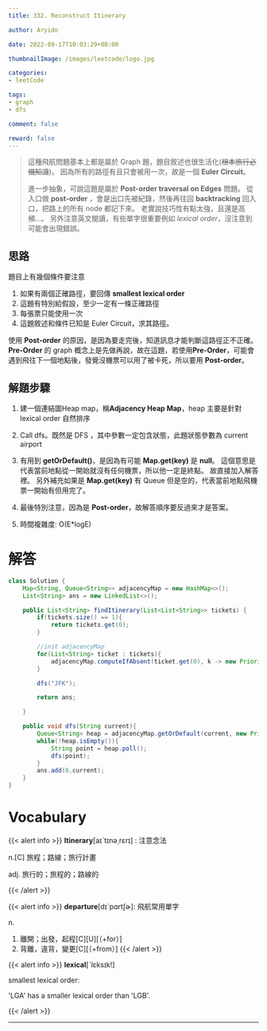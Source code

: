 ```yaml
---
title: 332. Reconstruct Itinerary

author: Aryido

date: 2022-09-17T10:03:29+08:00

thumbnailImage: /images/leetcode/logo.jpg

categories:
- leetCode

tags:
- graph
- dfs

comment: false

reward: false
---
```

<!--BODY-->
> 這種飛航問題基本上都是屬於 Graph 題，題目敘述也很生活化(~~根本旅行必備知識~~)。 因為所有的路徑有且只會被用一次，故是一個 **Euler Circuit**。
>
> 進一步抽象，可說這題是屬於 **Post-order traversal on Edges** 問題。 從入口做 **post-order** ，會是出口先被紀錄，然後再往回 **backtracking** 回入口，把路上的所有 node 都記下來。 老實說技巧性有點太強，且還是高頻...。 另外注意英文閱讀，有些單字很重要例如 *lexical order*，沒注意到可能會出現錯誤。

<!--more-->
## 思路
題目上有幾個條件要注意
1. 如果有兩個正確路徑，要回傳 **smallest lexical order**
2. 這題有特別給假設，至少一定有一條正確路徑
3. 每張票只能使用一次
4. 這題敘述和條件已知是 Euler Circuit，求其路徑。

使用 **Post-order** 的原因，是因為要走完後，知道訊息才能判斷這路徑正不正確。 **Pre-Order** 的 graph 概念上是先做再說，故在這題，若使用**Pre-Order**，可能會遇到飛往下一個地點後，發覺沒機票可以用了被卡死，所以要用 **Post-order**。

## 解題步驟
1. 建一個連結圖Heap map，稱**Adjacency Heap Map**，heap 主要是針對 lexical order 自然排序

2. Call dfs。既然是 DFS ，其中參數一定包含狀態，此題狀態參數為 current airport

3. 有用到 **getOrDefault()**，是因為有可能 **Map.get(key)** 是 **null**。 這個意思是代表當前地點從一開始就沒有任何機票，所以他一定是終點。 故直接加入解答裡。 另外補充如果是 **Map.get(key)** 有 Queue 但是空的，代表當前地點飛機票一開始有但用完了。

4. 最後特別注意，因為是 **Post-order**，故解答順序要反過來才是答案。

5. 時間複雜度: O(E*logE)

# 解答
```java
class Solution {
    Map<String, Queue<String>> adjacencyMap = new HashMap<>();
    List<String> ans = new LinkedList<>();

    public List<String> findItinerary(List<List<String>> tickets) {
        if(tickets.size() == 1){
            return tickets.get(0);
        }

        //init adjacencyMap
        for(List<String> ticket : tickets){
            adjacencyMap.computeIfAbsent(ticket.get(0), k -> new PriorityQueue<String>()).offer(ticket.get(1));
        }

        dfs("JFK");

        return ans;

    }

    public void dfs(String current){
        Queue<String> heap = adjacencyMap.getOrDefault(current, new PriorityQueue<String>());
        while(!heap.isEmpty()){
            String point = heap.poll();
            dfs(point);
        }
        ans.add(0,current);
    }
}
```

# Vocabulary
{{< alert info >}}
**Itinerary**[aɪˋtɪnə͵rɛrɪ] : 注意念法

n.[C] 旅程；路線；旅行計畫

adj. 旅行的；旅程的；路線的

{{< /alert >}}

{{< alert info >}}
**departure**[dɪˋpɑrtʃɚ]: 飛航常用單字

n.
1. 離開；出發，起程[C][U][（+for）]
2. 背離，違背，變更[C][（+from）]
{{< /alert >}}

{{< alert info >}}
**lexical**[ˋlɛksɪk!]

smallest lexical order:

'LGA' has a smaller lexical order than 'LGB'.

{{< /alert >}}


---